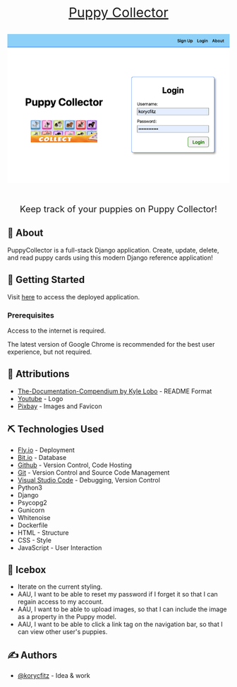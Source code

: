 <div align="center">
  <a href="https://kfitzdogcollector.fly.dev/" style="font-size: 30px;">Puppy Collector</a>
</div>
<br>

![image](/main_app/static/images/puppy-collector-app.png)

<p style="font-size: 20px; text-align: center;"><br>
  Keep track of your puppies on Puppy Collector!
</p>

## 🧐 About

  PuppyCollector is a full-stack Django application. Create, update, delete, and read puppy cards using this modern Django reference application!

## 🏁 Getting Started

Visit [here](https://kfitzdogcollector.fly.dev/) to access the deployed application.

### Prerequisites

Access to the internet is required.

The latest version of Google Chrome is recommended for the best user experience, but not required.

## 🎈 Attributions

- [The-Documentation-Compendium by Kyle Lobo](https://github.com/kylelobo/The-Documentation-Compendium) - README Format
- [Youtube](https://www.youtube.com/watch?v=prXLbPgnyA0) - Logo
- [Pixbay](https://pixabay.com/images/search/puppies/) - Images and Favicon

## ⛏️ Technologies Used

- [Fly.io](https://fly.io/) - Deployment
- [Bit.io](https://bit.io/) - Database
- [Github](https://github.com/) - Version Control, Code Hosting
- [Git](https://git-scm.com/) - Version Control and Source Code Management
- [Visual Studio Code](https://code.visualstudio.com/) - Debugging, Version Control
- Python3
- Django
- Psycopg2
- Gunicorn
- Whitenoise
- Dockerfile
- HTML - Structure
- CSS - Style
- JavaScript - User Interaction

## 🚀 Icebox

- Iterate on the current styling.
- AAU, I want to be able to reset my password if I forget it so that I can regain access to my account.
- AAU, I want to be able to upload images, so that I can include the image as a property in the Puppy model.
- AAU, I want to be able to click a link tag on the navigation bar, so that I can view other user's puppies.

## ✍️ Authors

- [@korycfitz](https://github.com/korycfitz) - Idea & work
 